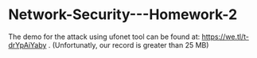 # Network-Security---Homework-2


The demo for the attack using ufonet tool can be found at: https://we.tl/t-drYpAiYaby .
(Unfortunatly, our record is greater than 25 MB)
